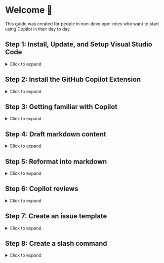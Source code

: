 # Welcome 👋

This guide was created for people in non-developer roles who want to start using Copilot in their day to day.

## Step 1: Install, Update, and Setup Visual Studio Code

<details>
<Summary>Click to expand</Summary>
<br>

Now that GitHub Copilot is available in GitHub.com, you don't _need_ to use an Integrated Developer Environment (IDE) like Visual Studio Code (VS Code) to use Copilot. However, VS Code offers some customization and functionality that you can't get in GitHub.com today.

If you don't have VS Code, you can [download it here](https://code.visualstudio.com/download).

If you already have VS Code, make sure you update to the latest version:
- With VS Code open, click the `Code` tab at the top left
- Select `Check for Updates...`
- If an update is available, apply it, then restart VS Code when prompted

![Screenshot 2025-01-03 at 3 04 30 PM](https://github.com/user-attachments/assets/efb6bf41-b37c-4319-aea6-261591be459f)

- In VS Code, let's create a new workspace to work through all of our exercises:
  - Select `File` --> `Open Folder...`
  - If needed, create a new folder so that you're working from a clean slate

![Screenshot 2025-01-03 at 3 52 28 PM](https://github.com/user-attachments/assets/1df15209-5cbe-4681-8092-312e700e2507)


</details>

## Step 2: Install the GitHub Copilot Extension

<details>
<Summary>Click to expand</Summary>
<br>

- Select the `Extensions` button from the left hand navigation bar

![Screenshot 2025-01-03 at 2 46 57 PM](https://github.com/user-attachments/assets/2d4614a1-3f8a-482e-9971-62b91cc3dcd6)


- Search for "**Copilot**"
- Click the `Install` button next to `GitHub Copilot`

![Screenshot 2025-01-03 at 2 47 21 PM](https://github.com/user-attachments/assets/16eebc7f-725e-4ae0-88bd-654bd0f90c65)

- In the Copilot panel on the right, select `Sign in to Use Copilot`

![Screenshot 2025-01-03 at 2 47 45 PM](https://github.com/user-attachments/assets/1aba3bb2-3867-4af4-9fba-a27c6cfef1e5)


- Select `Continue` next to your primary account

![Screenshot 2025-01-03 at 2 48 11 PM](https://github.com/user-attachments/assets/cf1999ac-855a-442d-ac85-cd023fd3e1e3)

- Select `Continue` again

![Screenshot 2025-01-03 at 2 51 38 PM](https://github.com/user-attachments/assets/194af187-e0c5-4488-aad6-6eb2e603f3c8)

</details>

## Step 3: Getting familiar with Copilot

<details>
<Summary>Click to expand</Summary>
<br>

- To ensure Copilot is properly authenticated, type "Hello" in the Copilot Chat window and hit enter.

![Screenshot 2025-01-03 at 3 39 56 PM](https://github.com/user-attachments/assets/6356229f-21fe-4a3c-be05-a0f572c782a9)

- If Copilot does not respond, or if you see an error, double check that:
  - You are authenticated with a GitHub account that has a Copilot license (click the `Accounts` icon at the bottom left)
  - You have the latest version of VS Code (click `Code` --> `Check for updates...`)
  - You have the latest version of the Copilot Extension (click `Extensions` --> `GitHub Copilot` --> `Update` or `Restart Extensions`)
  - You have restarted VS Code after applying any updates (click the `Manage` gear icon at the bottom left)
 
- Copilot has some pre-defined shortcuts called _**slash commands**_. You can view all of the available slash commands by typing `/help`.

![Screenshot 2025-01-03 at 3 47 38 PM](https://github.com/user-attachments/assets/be10b5c5-95d3-424a-9812-985d03067a60)

- Two very helpful slash commands are `/new` and `/explain`.
  - `/new` is great when you need to create many files or a folder structure for a new project.
  - `/explain` is a quick way to have Copilot teach you more about what it generated, or to have Copilot summarize a large block of text/code.

</details>

## Step 4: Draft markdown content

<details>
<Summary>Click to expand</Summary>
<br>

Sometimes you know what you want to cover, but not how you want to present it. I find that it can be easier tweaking something vs. designing from scratch.

For example, maybe you want to create a new README for your team's repository. Here are some prompts that got me to a great outline:

```
Create a template markdown file to be used as the readme for my team's GitHub repository.
It should include sections for our mission, what we do, and our team's pictures and contact information.
Include examples in each section.
```

```
Update the team picture to link to CallMeGreg's github profile picture
```

```
In the team pictures section, change the pictures to a table that also includes columns for their name, handle, and email address
```

```
Adjust the size of the picture to be smaller
```

After just a few back and forths, I was left with this markdown content:

![Screenshot 2025-01-08 at 6 09 00 PM](https://github.com/user-attachments/assets/ceea0f68-9153-4d01-94d7-b846192bc2a8)

Which looked like this in GitHub:

![Screenshot 2025-01-08 at 6 09 32 PM](https://github.com/user-attachments/assets/6e0384ec-61e4-4ed9-b5c5-3962c6fbc61f)

</details>

## Step 5: Reformat into markdown

<details>
<Summary>Click to expand</Summary>
<br>

At GitHub, I find myself writing _a lot_ of markdown between README's, issues, and discussions. However I prefer to take notes in Google Docs, and copying/pasting between the two can be _really_ ugly.

This is an area where Copilot can help take the burden of reformatting off your plate.

When converting something to markdown, try the following prompt:

```
Can you convert the following notes into markdown format?
Use bulleted lists, use formatting to bold important parts, and include emojis in titles where appropriate.

<Paste in your raw notes here>
```

For example, starting with a Google Doc that looks like this:

![Screenshot 2025-01-08 at 6 14 36 PM](https://github.com/user-attachments/assets/68478d7f-32b1-4615-b53f-d3c068174e6c)

This is what a direct copy and paste into GitHub Issues looks like ☹️

![Screenshot 2025-01-08 at 6 17 02 PM](https://github.com/user-attachments/assets/1bfc51a8-80fd-4ab9-9ed5-ec2ba45bd228)


And here's what it looks like after using the simple Copilot prompt from above 🤩

![Screenshot 2025-01-08 at 6 18 28 PM](https://github.com/user-attachments/assets/540fb3b8-9f82-428d-a2f4-1a81675e0b08)

</details>

## Step 6: Copilot reviews

<details>
<Summary>Click to expand</Summary>
<br>

On top of helping you write and format content, Copilot can review content for typos, style, and clarity.

We can also customize what Copilot looks for in its reviews by specifying review instructions.

Navigate to the VS Code `Extensions` tab and search for Copilot. Then click the `Manage` gear icon next to GitHub Copilot Chat.

![Screenshot 2025-01-10 at 10 33 25 AM](https://github.com/user-attachments/assets/43be0441-1793-4ff2-b535-13456c45790c)

Scroll down to the section labeled `Github › Copilot › Chat › Review Selection: Instructions`. Be sure to find "Review Selection", and not one of the other instructions sections for other things like code generation and test generation.

Click `Edit in settings.json`.

![Screenshot 2025-01-10 at 10 34 33 AM](https://github.com/user-attachments/assets/df87efc1-e9d4-4265-b9af-4babe768efc8)

If you're offered a quick selection, choose one of the options that start with `"text"`, then modify the instructions to your liking. Or manually update the `github.copilot.chat.reviewSelection.instructions` section to look like this:

```
    "github.copilot.chat.reviewSelection.instructions": [
    {
        "text": "Look for spelling and grammar mistakes, refine for clarity, and add emojis where appropriate."
    }
    ],
```

Save the `settings.json` file and go back to a file that you would like to review.

Highlight all of the text that wou want Copilot to review, then right click and select `Copilot` --> `Review and Comment`

![Screenshot 2025-01-10 at 10 50 46 AM](https://github.com/user-attachments/assets/4d985674-6d23-4543-ba02-636959349c54)

You can quickly apply or discard suggestions with the `Apply` and `Discard` buttons, jump between suggestions with the arrows, move a comment to that Chat window, or discard all suggestions and return to edit mode.

![Screenshot 2025-01-10 at 10 53 10 AM](https://github.com/user-attachments/assets/82a81645-29fc-422e-b166-0f52e80b50db)

</details>

## Step 7: Create an issue template
<details>
<Summary>Click to expand</Summary>
<br>

Issue templates are a great way to streamline collection of GitHub Issues in a consistent fashion.

Copilot can help elevate your issue template game by providing the boilerplate code needed for [issue forms](https://docs.github.com/en/communities/using-templates-to-encourage-useful-issues-and-pull-requests/syntax-for-issue-forms), rather than using markdown / markdown comments in your templates.

Start by prompting Copilot with a rough outline of what you want to achieve, being as specific as possible about default labels, assignees, and the form fields you want to include.

```
I want to create a GitHub issue template using an issue form.
The form will be used to capture feedback about our recent team offsite.
Include the default label "Offsite Feedback" and assign the issue to CallMeGreg.
The form should have fields for an overall rating 1-10, a text box for what went well, and a text box for what could be improved next time.
Also, include a required dropdown selection for which specific team the user is a part of: Engineering, Product, or Design.
```

Remember, Copilot might not get it exactly right the first time. Ask follow up questions to fix errors, adjust styling, add ghost text, change the order of the fields...you're the pilot!

With the prompt from above, I ended up with a new issue template that looks like this:

![Screenshot 2025-01-10 at 11 08 55 AM](https://github.com/user-attachments/assets/2fea6562-141d-41ce-900f-6e42731deaa6)

</details>

## Step 8: Create a slash command
<details>
<Summary>Click to expand</Summary>
<br>

Just liike how we have slash commands in Copilot Chat, we can create our own slash commands that can be used in GitHub Issues and Discussions to add pre-baked forms to an issue or issue comment.

Similar to Issue Templates, Copilot can help create a lot of the boilerplate code for us, and we can polish off the command with any small details that need to be tweaked.

Start by prompting Copilot with a description of what the slash command should include:

```

```

</details>
